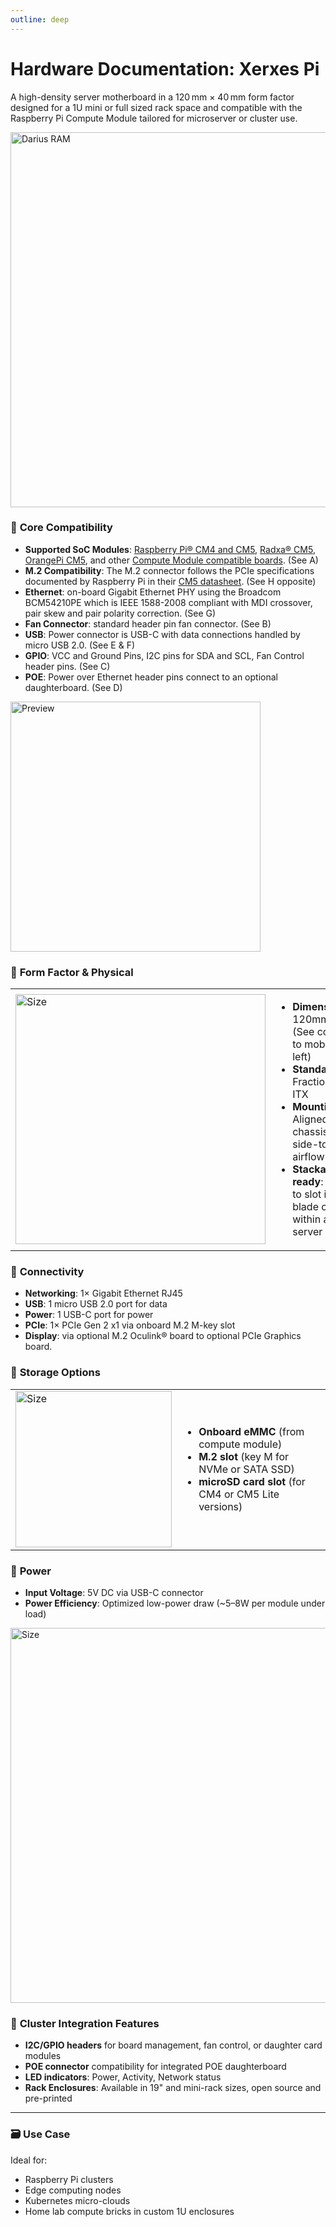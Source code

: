```yaml
---
outline: deep
---
```


# Hardware Documentation: Xerxes Pi

A high-density server motherboard in a 120 mm × 40 mm form factor designed for a 1U mini or full sized rack space and compatible with the Raspberry Pi Compute Module tailored for microserver or cluster use. 

<img src="/xerxes/xerxes_diagram.png" alt="Darius RAM" width="600" />


### 🧠 **Core Compatibility**

* **Supported SoC Modules**: [Raspberry Pi® CM4 and CM5](https://www.raspberrypi.com/products/compute-module-5/), [Radxa® CM5](https://radxa.com/products/cm/cm5/), [OrangePi CM5](http://www.orangepi.org/html/hardWare/computerAndMicrocontrollers/details/Orange-Pi-CM5.html), and other [Compute Module compatible boards](https://www.jeffgeerling.com/blog/2024/raspberry-pi-cm5-2-3x-faster-drop-upgrade-mostly). (See A)
* **M.2 Compatibility**: The M.2 connector follows the PCIe specifications documented by Raspberry Pi in their [CM5 datasheet](https://datasheets.raspberrypi.com/cm5/cm5-datasheet.pdf). (See H opposite)
* **Ethernet**: on-board Gigabit Ethernet PHY using the Broadcom BCM54210PE which is IEEE 1588-2008 compliant with MDI crossover, pair skew and pair polarity correction. (See G)
* **Fan Connector**: standard header pin fan connector. (See B)
* **USB**: Power connector is USB-C with data connections handled by micro USB 2.0. (See E & F)
* **GPIO**: VCC and Ground Pins, I2C pins for SDA and SCL, Fan Control header pins. (See C)
* **POE**: Power over Ethernet header pins connect to an optional daughterboard. (See D)



<a href="https://autode.sk/3ES2eip" target="new"><img src="/xerxes/autodesk.png" alt="Preview" width="400" /></a>

### 📐 **Form Factor & Physical**

<style>
    table {border: none;}
</style>

<table cellspacing="0" cellpadding="0">
<tr>
<td><img src="/xerxes/xerxes-size.jpg" alt="Size" width="400" /></td>
<td>

* **Dimensions**: 120mm × 40mm        
(See comparison to mobile phone left)
* **Standard**: Fractional Nano-ITX
* **Mounting**: Aligned for 1U chassis density; side-to-side airflow
* **Stackable/Array-ready**: Designed to slot into a blade or sled within a dense server chassis


</td>
</tr>
</table>

### 🔌 **Connectivity**

* **Networking**: 1× Gigabit Ethernet RJ45
* **USB**: 1 micro USB 2.0 port for data
* **Power**: 1 USB-C port for power
* **PCIe**: 1× PCIe Gen 2 x1 via onboard M.2 M-key slot
* **Display**: via optional M.2 Oculink® board to optional PCIe Graphics board. 

### 💾 **Storage Options**

<table cellspacing="0" cellpadding="0">
<tr>
<td><img src="/xerxes/xerxes-back.jpg" alt="Size" width="250" /></td>
<td>

* **Onboard eMMC** (from compute module)
* **M.2 slot** (key M for NVMe or SATA SSD)
* **microSD card slot** (for CM4 or CM5 Lite versions)

</td>
</tr>
</table>


### 🔋 **Power**

* **Input Voltage**: 5V DC via USB-C connector
* **Power Efficiency**: Optimized low-power draw (\~5–8W per module under load)


<img src="/xerxes/xerxes-rack.png" alt="Size" width="600" />


### 🔧 **Cluster Integration Features**

* **I2C/GPIO headers** for board management, fan control, or daughter card modules
* **POE connector** compatibility for integrated POE daughterboard
* **LED indicators**: Power, Activity, Network status
* **Rack Enclosures**: Available in 19" and mini-rack sizes, open source and pre-printed

---

### 🗃️ **Use Case**

Ideal for:

* Raspberry Pi clusters
* Edge computing nodes
* Kubernetes micro-clouds
* Home lab compute bricks in custom 1U enclosures

